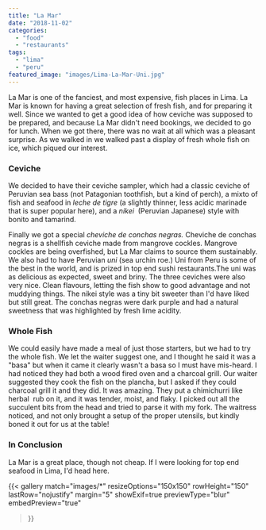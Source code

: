 ```yaml
---
title: "La Mar"
date: "2018-11-02"
categories: 
  - "food"
  - "restaurants"
tags: 
  - "lima"
  - "peru"
featured_image: "images/Lima-La-Mar-Uni.jpg"
---
```

La Mar is one of the fanciest, and most expensive, fish places in
Lima. La Mar is known for having a great selection of fresh fish, and
for preparing it well. Since we wanted to get a good idea of how
ceviche was supposed to be prepared, and because La Mar didn't need
bookings, we decided to go for lunch. When we got there, there was no
wait at all which was a pleasant surprise. As we walked in we walked
past a display of fresh whole fish on ice, which piqued our interest.

### Ceviche

We decided to have their ceviche sampler, which had a classic ceviche
of Peruvian sea bass (not Patagonian toothfish, but a kind of perch),
a mixto of fish and seafood in _leche de tigre_ (a slightly thinner,
less acidic marinade that is super popular here), and a _nikei_
 (Peruvian Japanese) style with bonito and tamarind.

Finally we got a special _cheviche de conchas negras._ Cheviche de
conchas negras is a shellfish ceviche made from mangrove
cockles. Mangrove cockles are being overfished, but La Mar claims to
source them sustainably. We also had to have Peruvian _uni_ (sea
urchin roe.) Uni from Peru is some of the best in the world, and is
prized in top end sushi restaurants.The uni was as delicious as
expected, sweet and briny. The three ceviches were also very
nice. Clean flavours, letting the fish show to good advantage and not
muddying things. The nikei style was a tiny bit sweeter than I'd have
liked but still great. The conchas negras were dark purple and had a
natural sweetness that was highlighted by fresh lime acidity.

### Whole Fish

We could easily have made a meal of just those starters, but we had to
try the whole fish. We let the waiter suggest one, and I thought he
said it was a "basa" but when it came it clearly wasn't a basa so I
must have mis-heard. I had noticed they had both a wood fired oven and
a charcoal grill. Our waiter suggested they cook the fish on the
plancha, but I asked if they could charcoal grill it and they did. It
was amazing. They put a chimichurri like herbal  rub on it, and it was
tender, moist, and flaky. I picked out all the succulent bits from the
head and tried to parse it with my fork. The waitress noticed, and not
only brought a setup of the proper utensils, but kindly boned it out
for us at the table!

### In Conclusion

La Mar is a great place, though not cheap. If I were looking for top
end seafood in Lima, I'd head here.

{{< gallery
       match="images/*"
       resizeOptions="150x150"
       rowHeight="150"
       lastRow="nojustify"
       margin="5"
       showExif=true
       previewType="blur"
       embedPreview="true"
>}}
